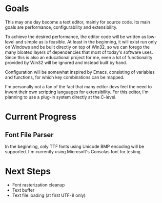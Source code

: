 # Goals
This may one day become a text editor, mainly for source code. Its main goals are performance, configurability and extensibility.

To achieve the desired performance, the editor code will be written as low-level and simple as is feasible. At least in the beginning, it will exist run only on Windows and be built directly on top of Win32, so we can forego the many bloated layers of dependencies that most of today's software uses. Since this is also an educational project for me, even a lot of functionality provided by Win32 will be ignored and instead built by hand.

Configuration will be somewhat inspired by Emacs, consisting of variables and functions, for which key combinations can be mapped.

I'm personally not a fan of the fact that many editor devs feel the need to invent their own scripting languages for extensibility. For this editor, I'm planning to use a plug-in system directly at the C-level.

# Current Progress
## Font File Parser
In the beginning, only TTF fonts using Unicode BMP encoding will be supported. I'm currently using Microsoft's Consolas font for testing.

# Next Steps
- Font rasterization cleanup
- Text buffer
- Text file loading (at first UTF-8 only)

